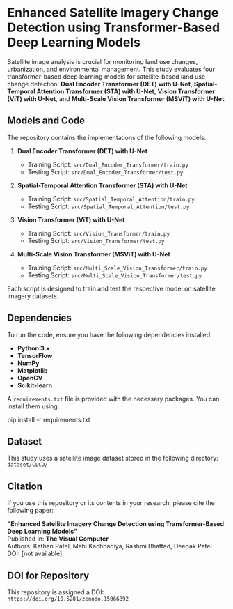 # Enhanced Satellite Imagery Change Detection using Transformer-Based Deep Learning Models

Satellite image analysis is crucial for monitoring land use changes, urbanization, and environmental management. This study evaluates four transformer-based deep learning models for satellite-based land use change detection: **Dual Encoder Transformer (DET) with U-Net**, **Spatial-Temporal Attention Transformer (STA) with U-Net**, **Vision Transformer (ViT) with U-Net**, and **Multi-Scale Vision Transformer (MSViT) with U-Net**.

## Models and Code

The repository contains the implementations of the following models:

1. **Dual Encoder Transformer (DET) with U-Net**  
   - Training Script: `src/Dual_Encoder_Transformer/train.py`  
   - Testing Script: `src/Dual_Encoder_Transformer/test.py`

2. **Spatial-Temporal Attention Transformer (STA) with U-Net**  
   - Training Script: `src/Spatial_Temporal_Attention/train.py`  
   - Testing Script: `src/Spatial_Temporal_Attention/test.py`

3. **Vision Transformer (ViT) with U-Net**  
   - Training Script: `src/Vision_Transformer/train.py`  
   - Testing Script: `src/Vision_Transformer/test.py`

4. **Multi-Scale Vision Transformer (MSViT) with U-Net**  
   - Training Script: `src/Multi_Scale_Vision_Transformer/train.py`  
   - Testing Script: `src/Multi_Scale_Vision_Transformer/test.py`

Each script is designed to train and test the respective model on satellite imagery datasets.

## Dependencies

To run the code, ensure you have the following dependencies installed:

- **Python 3.x**
- **TensorFlow**
- **NumPy**
- **Matplotlib**
- **OpenCV**
- **Scikit-learn**

A `requirements.txt` file is provided with the necessary packages. You can install them using:

pip install -r requirements.txt

## Dataset

This study uses a satellite image dataset stored in the following directory: `dataset/CLCD/`

## Citation

If you use this repository or its contents in your research, please cite the following paper:

**"Enhanced Satellite Imagery Change Detection using Transformer-Based Deep Learning Models"**  
Published in: **The Visual Computer**  
Authors: Kathan Patel, Mahi Kachhadiya, Rashmi Bhattad, Deepak Patel  
DOI: [not available]

## DOI for Repository

This repository is assigned a DOI: `https://doi.org/10.5281/zenodo.15066892`
